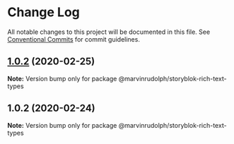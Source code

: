 # Change Log

All notable changes to this project will be documented in this file.
See [Conventional Commits](https://conventionalcommits.org) for commit guidelines.

## [1.0.2](https://github.com/MarvinRudolph/storyblok-rich-text-renderer/compare/@marvinrudolph/storyblok-rich-text-types@1.0.2...@marvinrudolph/storyblok-rich-text-types@1.0.2) (2020-02-25)

**Note:** Version bump only for package @marvinrudolph/storyblok-rich-text-types





## 1.0.2 (2020-02-24)

**Note:** Version bump only for package @marvinrudolph/storyblok-rich-text-types
